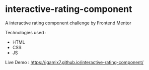 # interactive-rating-component
A interactive rating component challenge by Frontend Mentor

Technologies used :
- HTML
- CSS
- JS

Live Demo : https://jgamix7.github.io/interactive-rating-component/